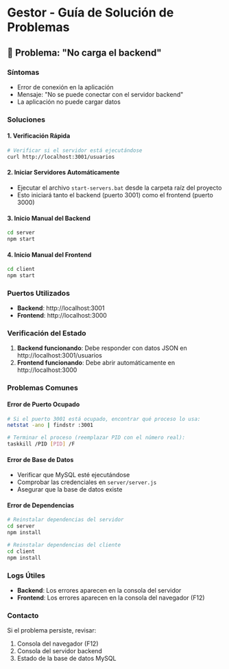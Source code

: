 # Gestor - Guía de Solución de Problemas

## 🚨 Problema: "No carga el backend"

### Síntomas
- Error de conexión en la aplicación
- Mensaje: "No se puede conectar con el servidor backend"
- La aplicación no puede cargar datos

### Soluciones

#### 1. **Verificación Rápida**
```bash
# Verificar si el servidor está ejecutándose
curl http://localhost:3001/usuarios
```

#### 2. **Iniciar Servidores Automáticamente**
- Ejecutar el archivo `start-servers.bat` desde la carpeta raíz del proyecto
- Esto iniciará tanto el backend (puerto 3001) como el frontend (puerto 3000)

#### 3. **Inicio Manual del Backend**
```bash
cd server
npm start
```

#### 4. **Inicio Manual del Frontend**
```bash
cd client
npm start
```

### Puertos Utilizados
- **Backend**: http://localhost:3001
- **Frontend**: http://localhost:3000

### Verificación del Estado
1. **Backend funcionando**: Debe responder con datos JSON en http://localhost:3001/usuarios
2. **Frontend funcionando**: Debe abrir automáticamente en http://localhost:3000

### Problemas Comunes

#### Error de Puerto Ocupado
```bash
# Si el puerto 3001 está ocupado, encontrar qué proceso lo usa:
netstat -ano | findstr :3001

# Terminar el proceso (reemplazar PID con el número real):
taskkill /PID [PID] /F
```

#### Error de Base de Datos
- Verificar que MySQL esté ejecutándose
- Comprobar las credenciales en `server/server.js`
- Asegurar que la base de datos existe

#### Error de Dependencias
```bash
# Reinstalar dependencias del servidor
cd server
npm install

# Reinstalar dependencias del cliente
cd client
npm install
```

### Logs Útiles
- **Backend**: Los errores aparecen en la consola del servidor
- **Frontend**: Los errores aparecen en la consola del navegador (F12)

### Contacto
Si el problema persiste, revisar:
1. Consola del navegador (F12)
2. Consola del servidor backend
3. Estado de la base de datos MySQL
